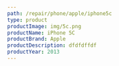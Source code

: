 ```yaml
---
path: /repair/phone/apple/iphone5c
type: product
productImage: img/5c.png
productName: iPhone 5C
productBrand: Apple
productDescription: dfdfdffdf
productYear: 2013
---
```

